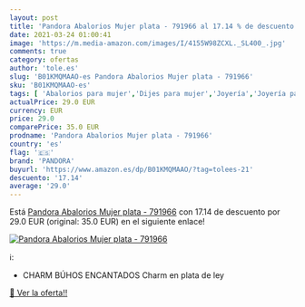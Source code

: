```yaml
---
layout: post
title: 'Pandora Abalorios Mujer plata - 791966 al 17.14 % de descuento'
date: 2021-03-24 01:00:41
image: 'https://m.media-amazon.com/images/I/4155W98ZCXL._SL400_.jpg'
comments: true
category: ofertas
author: 'tole.es'
slug: 'B01KMQMAAO-es Pandora Abalorios Mujer plata - 791966'
sku: 'B01KMQMAAO-es'
tags: [ 'Abalorios para mujer','Dijes para mujer','Joyería','Joyería para mujer','pandora', ]
actualPrice: 29.0 EUR
currency: EUR
price: 29.0
comparePrice: 35.0 EUR
prodname: 'Pandora Abalorios Mujer plata - 791966'
country: 'es'
flag: '🇪🇸'
brand: 'PANDORA'
buyurl: 'https://www.amazon.es/dp/B01KMQMAAO/?tag=tolees-21'
descuento: '17.14'
average: '29.0'
---
```


Está [Pandora Abalorios Mujer plata - 791966](https://www.amazon.es/dp/B01KMQMAAO/?tag=tolees-21) con 17.14 de descuento por 29.0 EUR (original: 35.0 EUR) en el siguiente enlace!

[![Pandora Abalorios Mujer plata - 791966](https://m.media-amazon.com/images/I/4155W98ZCXL._SL400_.jpg)](https://www.amazon.es/dp/B01KMQMAAO/?tag=tolees-21)

ℹ️:

- CHARM BÚHOS ENCANTADOS Charm en plata de ley

[🛒 Ver la oferta!!](https://www.amazon.es/dp/B01KMQMAAO/?tag=tolees-21)
